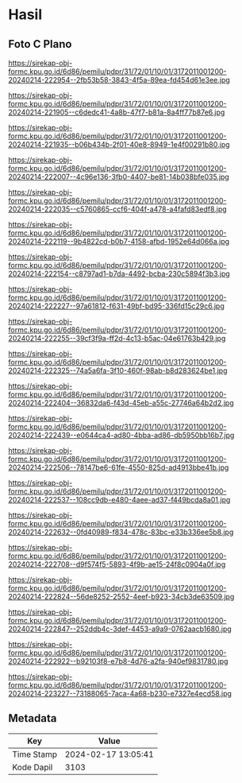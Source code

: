# Hasil

## Foto C Plano

https://sirekap-obj-formc.kpu.go.id/6d86/pemilu/pdpr/31/72/01/10/01/3172011001200-20240214-222954--2fb53b58-3843-4f5a-89ea-fd454d61e3ee.jpg

https://sirekap-obj-formc.kpu.go.id/6d86/pemilu/pdpr/31/72/01/10/01/3172011001200-20240214-221905--c6dedc41-4a8b-47f7-b81a-8a4ff77b87e6.jpg

https://sirekap-obj-formc.kpu.go.id/6d86/pemilu/pdpr/31/72/01/10/01/3172011001200-20240214-221935--b06b434b-2f01-40e8-8949-1e4f00291b80.jpg

https://sirekap-obj-formc.kpu.go.id/6d86/pemilu/pdpr/31/72/01/10/01/3172011001200-20240214-222007--4c96e136-3fb0-4407-be81-14b038bfe035.jpg

https://sirekap-obj-formc.kpu.go.id/6d86/pemilu/pdpr/31/72/01/10/01/3172011001200-20240214-222035--c5760865-ccf6-404f-a478-a4fafd83edf8.jpg

https://sirekap-obj-formc.kpu.go.id/6d86/pemilu/pdpr/31/72/01/10/01/3172011001200-20240214-222119--9b4822cd-b0b7-4158-afbd-1952e64d066a.jpg

https://sirekap-obj-formc.kpu.go.id/6d86/pemilu/pdpr/31/72/01/10/01/3172011001200-20240214-222154--c8797ad1-b7da-4492-bcba-230c5894f3b3.jpg

https://sirekap-obj-formc.kpu.go.id/6d86/pemilu/pdpr/31/72/01/10/01/3172011001200-20240214-222227--97a61812-f631-49bf-bd95-336fd15c29c6.jpg

https://sirekap-obj-formc.kpu.go.id/6d86/pemilu/pdpr/31/72/01/10/01/3172011001200-20240214-222255--39cf3f9a-ff2d-4c13-b5ac-04e61763b429.jpg

https://sirekap-obj-formc.kpu.go.id/6d86/pemilu/pdpr/31/72/01/10/01/3172011001200-20240214-222325--74a5a6fa-3f10-460f-98ab-b8d283624be1.jpg

https://sirekap-obj-formc.kpu.go.id/6d86/pemilu/pdpr/31/72/01/10/01/3172011001200-20240214-222404--36832da6-f43d-45eb-a55c-27746a64b2d2.jpg

https://sirekap-obj-formc.kpu.go.id/6d86/pemilu/pdpr/31/72/01/10/01/3172011001200-20240214-222439--e0644ca4-ad80-4bba-ad86-db5950bb16b7.jpg

https://sirekap-obj-formc.kpu.go.id/6d86/pemilu/pdpr/31/72/01/10/01/3172011001200-20240214-222506--78147be6-61fe-4550-825d-ad4913bbe41b.jpg

https://sirekap-obj-formc.kpu.go.id/6d86/pemilu/pdpr/31/72/01/10/01/3172011001200-20240214-222537--108cc9db-e480-4aee-ad37-f449bcda8a01.jpg

https://sirekap-obj-formc.kpu.go.id/6d86/pemilu/pdpr/31/72/01/10/01/3172011001200-20240214-222632--0fd40989-f834-478c-83bc-e33b336ee5b8.jpg

https://sirekap-obj-formc.kpu.go.id/6d86/pemilu/pdpr/31/72/01/10/01/3172011001200-20240214-222708--d9f574f5-5893-4f9b-ae15-24f8c0904a0f.jpg

https://sirekap-obj-formc.kpu.go.id/6d86/pemilu/pdpr/31/72/01/10/01/3172011001200-20240214-222824--56de8252-2552-4eef-b923-34cb3de63509.jpg

https://sirekap-obj-formc.kpu.go.id/6d86/pemilu/pdpr/31/72/01/10/01/3172011001200-20240214-222847--252ddb4c-3def-4453-a9a9-0762aacb1680.jpg

https://sirekap-obj-formc.kpu.go.id/6d86/pemilu/pdpr/31/72/01/10/01/3172011001200-20240214-222922--b92103f8-e7b8-4d76-a2fa-940ef9831780.jpg

https://sirekap-obj-formc.kpu.go.id/6d86/pemilu/pdpr/31/72/01/10/01/3172011001200-20240214-223227--73188065-7aca-4a68-b230-e7327e4ecd58.jpg


## Metadata

| Key        | Value               |
| ---------- | ------------------- |
| Time Stamp | 2024-02-17 13:05:41 |
| Kode Dapil | 3103                |



